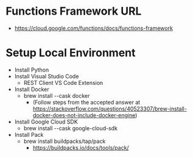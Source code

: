 # Functions Framework URL

- https://cloud.google.com/functions/docs/functions-framework

# Setup Local Environment

- Install Python
- Install Visual Studio Code
  - REST Client VS Code Extension
- Install Docker
  - brew install --cask docker
    - (Follow steps from the accepted answer at https://stackoverflow.com/questions/40523307/brew-install-docker-does-not-include-docker-engine)
- Install Google Cloud SDK
  - brew install --cask google-cloud-sdk
- Install Pack
  - brew install buildpacks/tap/pack
    - https://buildpacks.io/docs/tools/pack/
